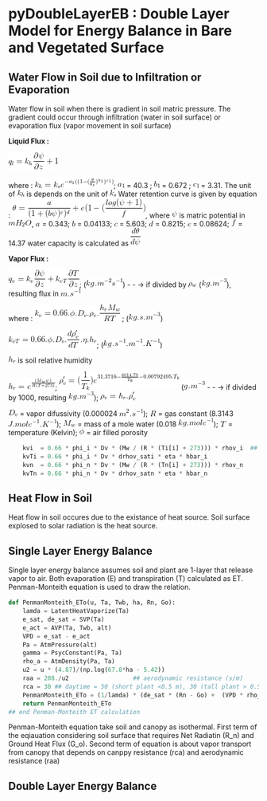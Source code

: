 # pyDoubleLayerEB : Double Layer Model for Energy Balance in Bare and Vegetated Surface

Water Flow in Soil due to Infiltration or Evaporation
-----------------------------------------------------
Water flow in soil when there is gradient in soil matric pressure. The gradient could occur through infiltration (water in soil surface) or evaporation flux (vapor movement in soil surface)

**Liquid Flux :**

![](./pyDoubleLayerEB_files/equation.png)
		

where :
![](./pyDoubleLayerEB_files/equation010.png); ![](./pyDoubleLayerEB_files/equation011.png) = 40.3 ; ![](./pyDoubleLayerEB_files/equation012.png) = 0.672 ; ![](./pyDoubleLayerEB_files/equation013.png) = 3.31. The unit of  ![](./pyDoubleLayerEB_files/equation020.png) is depends on the unit of ![](./pyDoubleLayerEB_files/equation021.png)
Water retention curve is given by equation :
![](./pyDoubleLayerEB_files/equation006.png), where ![](./pyDoubleLayerEB_files/equation007.png) is matric potential in ![](./pyDoubleLayerEB_files/equation008.png), ![](./pyDoubleLayerEB_files/equation014.png) = 0.343; ![](./pyDoubleLayerEB_files/equation015.png) = 0.04133; ![](./pyDoubleLayerEB_files/equation016.png) = 5.603; ![](./pyDoubleLayerEB_files/equation017.png) = 0.8215; ![](./pyDoubleLayerEB_files/equation018.png) = 0.08624; ![](./pyDoubleLayerEB_files/equation019.png) = 14.37
water capacity is calculated as  ![](./pyDoubleLayerEB_files/equation009.png)


**Vapor Flux :**

![](./pyDoubleLayerEB_files/equation001.png); (![](./pyDoubleLayerEB_files/equation033.png)) - - -> if divided by ![](./pyDoubleLayerEB_files/equation034.png) (![](./pyDoubleLayerEB_files/equation035.png)), resulting flux in ![](./pyDoubleLayerEB_files/equation036.png)



where :
![](./pyDoubleLayerEB_files/equation002.png) ; (![](./pyDoubleLayerEB_files/equation032.png))

![](./pyDoubleLayerEB_files/equation003.png); (![](./pyDoubleLayerEB_files/equation038.png))

![](./pyDoubleLayerEB_files/equation005.png) is soil relative humidity

![](./pyDoubleLayerEB_files/equation004.png); ![](./pyDoubleLayerEB_files/equation022.png) (![](./pyDoubleLayerEB_files/equation031.png) - - -> if divided by 1000, resulting ![](./pyDoubleLayerEB_files/equation039.png)); ![](./pyDoubleLayerEB_files/equation023.png)

![](./pyDoubleLayerEB_files/equation029.png) = vapor difussivity (0.000024 ![](./pyDoubleLayerEB_files/equation030.png)); ![](./pyDoubleLayerEB_files/equation025.png) = gas constant (8.3143 ![](./pyDoubleLayerEB_files/equation024.png)); ![](./pyDoubleLayerEB_files/equation026.png) = mass of a mole water (0.018 ![](./pyDoubleLayerEB_files/equation027.png)); ![](./pyDoubleLayerEB_files/equation028.png) = temperature (Kelvin); ![](./pyDoubleLayerEB_files/equation037.png) = air filled porosity

```python
    kvi  = 0.66 * phi_i * Dv * (Mw / (R * (Ti[i] + 273))) * rhov_i  ## Dv, Mw inputted in spreedsheet
    kvTi = 0.66 * phi_i * Dv * drhov_sati * eta * hbar_i
    kvn  = 0.66 * phi_n * Dv * (Mw / (R * (Tn[i] + 273))) * rhov_n
    kvTn = 0.66 * phi_n * Dv * drhov_satn * eta * hbar_n
```
	

Heat Flow in Soil
-----------------
Heat flow in soil occures due to the existance of heat source. Soil surface explosed to solar radiation is the heat source.

Single Layer Energy Balance
---------------------------
Single layer energy balance assumes soil and plant are 1-layer that release vapor to air. Both evaporation (E) and transpiration (T) calculated as ET. Penman-Monteith equation is used to draw the relation.

```python
def PenmanMonteith_ETo(u, Ta, Twb, ha, Rn, Go):
    lamda = LatentHeatVaporize(Ta)
    e_sat, de_sat = SVP(Ta)   
    e_act = AVP(Ta, Twb, alt)
    VPD = e_sat - e_act   
    Pa = AtmPressure(alt)
    gamma = PsycConstant(Pa, Ta)
    rho_a = AtmDensity(Pa, Ta)     
    u2 = u * (4.87)/(np.log(67.8*ha - 5.42))
    raa = 208./u2 				   ## aerodynamic resistance (s/m)
    rca = 30 ## daytime = 50 (short plant <0.5 m), 30 (tall plant > 0.5), nighttime = 200 (s/m)
    PenmanMonteith_ETo = (1/lamda) * (de_sat * (Rn - Go) +  (VPD * rho_a * Cp)/raa)/(de_sat + gamma * (1+(rca/raa)))
    return PenmanMonteith_ETo
## end Penman-Monteith ET calculation
```

Penman-Monteith equation take soil and canopy as isothermal. First term of the eqiauation considering soil surface that requires Net Radiatin (R_n) and Ground Heat Flux (G_o). Second term of equation is about vapor transport from canopy that depends on canppy resistance (rca) and aerodynamic resistance (raa)

Double Layer Energy Balance
---------------------------

